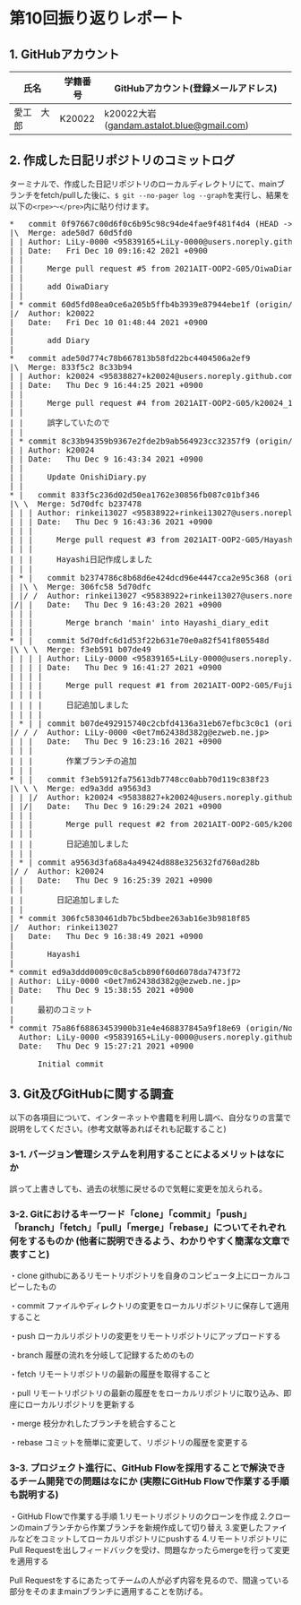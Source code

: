 # 第10回振り返りレポート

## 1. GitHubアカウント

| 氏名           | 学籍番号    | GitHubアカウント(登録メールアドレス) |
| -------------- | ----------- | -------------------------------------- |
| 愛工　大郎     | K20022      | k20022大岩 (gandam.astalot.blue@gmail.com) |

## 2. 作成した日記リポジトリのコミットログ

ターミナルで、作成した日記リポジトリのローカルディレクトリにて、mainブランチをfetch/pullした後に、`$ git --no-pager log --graph`を実行し、結果を以下の`<rpe>〜</pre>`内に貼り付けます。

<pre>
*   commit 0f97667c00d6f0c6b95c98c94de4fae9f481f4d4 (HEAD -> main, origin/main, origin/HEAD)
|\  Merge: ade50d7 60d5fd0
| | Author: LiLy-0000 <95839165+LiLy-0000@users.noreply.github.com>
| | Date:   Fri Dec 10 09:16:42 2021 +0900
| | 
| |     Merge pull request #5 from 2021AIT-OOP2-G05/OiwaDiaryEdit
| |     
| |     add OiwaDiary
| | 
| * commit 60d5fd08ea0ce6a205b5ffb4b3939e87944ebe1f (origin/OiwaDiaryEdit, OiwaDiaryEdit)
|/  Author: k20022 <gandam.astalot.blue@gmail.com>
|   Date:   Fri Dec 10 01:48:44 2021 +0900
|   
|       add Diary
|   
*   commit ade50d774c78b667813b58fd22bc4404506a2ef9
|\  Merge: 833f5c2 8c33b94
| | Author: k20024 <95838827+k20024@users.noreply.github.com>
| | Date:   Thu Dec 9 16:44:25 2021 +0900
| | 
| |     Merge pull request #4 from 2021AIT-OOP2-G05/k20024_10
| |     
| |     誤字していたので
| | 
| * commit 8c33b94359b9367e2fde2b9ab564923cc32357f9 (origin/k20024_10)
| | Author: k20024 <k20024kk@aitech.ac.jp>
| | Date:   Thu Dec 9 16:43:34 2021 +0900
| | 
| |     Update OnishiDiary.py
| |   
* |   commit 833f5c236d02d50ea1762e30856fb087c01bf346
|\ \  Merge: 5d70dfc b237478
| | | Author: rinkei13027 <95838922+rinkei13027@users.noreply.github.com>
| | | Date:   Thu Dec 9 16:43:36 2021 +0900
| | | 
| | |     Merge pull request #3 from 2021AIT-OOP2-G05/Hayashi_diary_edit
| | |     
| | |     Hayashi日記作成しました
| | |   
| * |   commit b2374786c8b68d6e424dcd96e4447cca2e95c368 (origin/Hayashi_diary_edit, Hayashi_diary_edit)
| |\ \  Merge: 306fc58 5d70dfc
| |/ /  Author: rinkei13027 <95838922+rinkei13027@users.noreply.github.com>
|/| |   Date:   Thu Dec 9 16:43:20 2021 +0900
| | |   
| | |       Merge branch 'main' into Hayashi_diary_edit
| | |   
* | |   commit 5d70dfc6d1d53f22b631e70e0a82f541f805548d
|\ \ \  Merge: f3eb591 b07de49
| | | | Author: LiLy-0000 <95839165+LiLy-0000@users.noreply.github.com>
| | | | Date:   Thu Dec 9 16:41:27 2021 +0900
| | | | 
| | | |     Merge pull request #1 from 2021AIT-OOP2-G05/Fujimoto-diary-edit
| | | |     
| | | |     日記追加しました
| | | | 
| * | | commit b07de492915740c2cbfd4136a31eb67efbc3c0c1 (origin/Fujimoto-diary-edit)
|/ / /  Author: LiLy-0000 <0et7m62438d382g@ezweb.ne.jp>
| | |   Date:   Thu Dec 9 16:23:16 2021 +0900
| | |   
| | |       作業ブランチの追加
| | |   
* | |   commit f3eb5912fa75613db7748cc0abb70d119c838f23
|\ \ \  Merge: ed9a3dd a9563d3
| | |/  Author: k20024 <95838827+k20024@users.noreply.github.com>
| |/|   Date:   Thu Dec 9 16:29:24 2021 +0900
| | |   
| | |       Merge pull request #2 from 2021AIT-OOP2-G05/k20024_10
| | |       
| | |       日記追加しました
| | | 
| * | commit a9563d3fa68a4a49424d888e325632fd760ad28b
|/ /  Author: k20024 <k20024kk@aitech.ac.jp>
| |   Date:   Thu Dec 9 16:25:39 2021 +0900
| |   
| |       日記追加しました
| | 
| * commit 306fc5830461db7bc5bdbee263ab16e3b9818f85
|/  Author: rinkei13027 <k20097kk@aitech.ac.jp>
|   Date:   Thu Dec 9 16:38:49 2021 +0900
|   
|       Hayashi
| 
* commit ed9a3ddd0009c0c8a5cb890f60d6078da7473f72
| Author: LiLy-0000 <0et7m62438d382g@ezweb.ne.jp>
| Date:   Thu Dec 9 15:38:55 2021 +0900
| 
|     最初のコミット
| 
* commit 75a86f68863453900b31e4e468837845a9f18e69 (origin/Nohara-diary-edit)
  Author: LiLy-0000 <95839165+LiLy-0000@users.noreply.github.com>
  Date:   Thu Dec 9 15:27:21 2021 +0900
  
      Initial commit
</pre>


## 3. Git及びGitHubに関する調査

以下の各項目について、インターネットや書籍を利用し調べ、自分なりの言葉で説明をしてください。(参考文献等あればそれも記載すること)

### 3-1. バージョン管理システムを利用することによるメリットはなにか
誤って上書きしても、過去の状態に戻せるので気軽に変更を加えられる。


### 3-2. Gitにおけるキーワード「clone」「commit」「push」「branch」「fetch」「pull」「merge」「rebase」についてそれぞれ何をするものか (他者に説明できるよう、わかりやすく簡潔な文章で表すこと)
・clone
githubにあるリモートリポジトリを自身のコンピュータ上にローカルコピーしたもの

・commit
ファイルやディレクトリの変更をローカルリポジトリに保存して適用すること

・push
ローカルリポジトリの変更をリモートリポジトリにアップロードする

・branch
履歴の流れを分岐して記録するためのもの

・fetch
リモートリポジトリの最新の履歴を取得すること

・pull
リモートリポジトリの最新の履歴ををローカルリポジトリに取り込み、即座にローカルリポジトリを更新する

・merge
枝分かれしたブランチを統合すること

・rebase
コミットを簡単に変更して、リポジトリの履歴を変更する


### 3-3. プロジェクト進行に、GitHub Flowを採用することで解決できるチーム開発での問題はなにか (実際にGitHub Flowで作業する手順も説明する)

・GitHub Flowで作業する手順
1.リモートリポジトリのクローンを作成
2.クローンのmainブランチから作業ブランチを新規作成して切り替え
3.変更したファイルなどをコミットしてローカルリポジトリにpushする
4.リモートリポジトリにPull Requestを出しフィードバックを受け、問題なかったらmergeを行って変更を適用する


Pull Requestをするにあたってチームの人が必ず内容を見るので、間違っている部分をそのままmainブランチに適用することを防げる。
